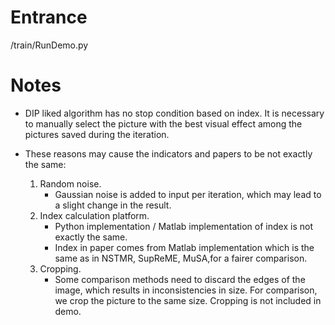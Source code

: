 # Entrance

/train/RunDemo.py

# Notes

- DIP liked algorithm has no stop condition based on index. It is necessary to manually select the picture with the best visual effect among the pictures saved during the iteration.
- These reasons may cause the indicators and papers to be not exactly the same:

  1. Random noise.
     - Gaussian noise is added to input per iteration, which may lead to a slight change in the result.
  2. Index calculation platform.
     - Python implementation / Matlab implementation of index is not exactly the same.
     - Index in paper comes from Matlab implementation which is the same as in NSTMR, SupReME, MuSA,for a fairer comparison.
  3. Cropping.
     - Some comparison methods need to discard the edges of the image, which results in inconsistencies in size. For comparison, we crop the picture to the same size. Cropping is not included in demo.
